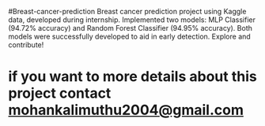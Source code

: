 #Breast-cancer-prediction
Breast cancer prediction project using Kaggle data, developed during internship. Implemented two models: MLP Classifier (94.72% accuracy) and Random Forest Classifier (94.95% accuracy). Both models were successfully developed to aid in early detection. Explore and contribute!
# if you want to more details about this project contact mohankalimuthu2004@gmail.com
